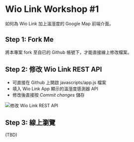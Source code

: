 # Wio Link Workshop #1

如何為 Wio Link 加上溫溼度的 Google Map 前端介面。

## Step 1: Fork Me

將本專案 fork 至自已的 Github 帳號下，才能直接線上修改檔案。

## Step 2: 修改 Wio Link REST API

* 可直接在 Github 上開啟 javascripts/app.js 檔案
* 填入 Wio Link App 顯示的溫溼度感測器 API
* 修改後直接按 *Commit changes* 儲存

![修改 Wio Link REST API](https://cloud.githubusercontent.com/assets/1126021/12672980/db086400-c6b4-11e5-822e-9432284afecb.png)

## Step 3: 線上瀏覽

(TBD)

